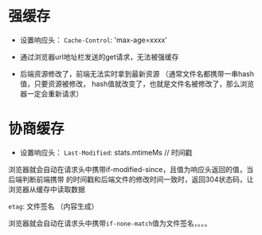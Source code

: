# 强缓存
 - 设置响应头：
 `Cache-Control`: 'max-age=xxxx'

 - 通过浏览器url地址栏发送的get请求，无法被强缓存

 -  后端资源修改了，前端无法实时拿到最新资源 （通常文件名都携带一串hash值，只要资源被修改，
hash值就改变了，也就是文件名被修改了，那么浏览器一定会重新请求）


# 协商缓存
 - 设置响应头：
  `Last-Modified`:  stats.mtimeMs // 时间戳

  浏览器就会自动在请求头中携带if-modified-since，且值为响应头返回的值，当后端判断前端携带
  的时间戳和后端文件的修改时间一致时，返回304状态码，让浏览器从缓存中读取数据

  `etag`: 文件签名 （内容生成）

  浏览器就会自动在请求头中携带`if-none-match`值为文件签名，。。。